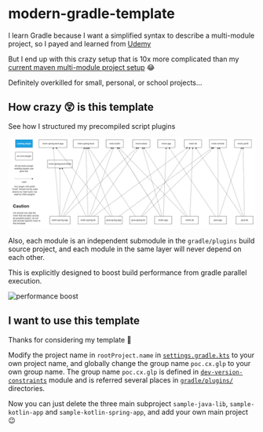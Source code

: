 # modern-gradle-template

I learn Gradle because I want a simplified syntax to describe a multi-module project, so I payed and learned from [Udemy](https://www.udemy.com/course/modern-gradle-fundamentals/)

But I end up with this crazy setup that is 10x more complicated than
my [current maven multi-module project setup](https://github.com/CXwudi/vocadb-video-downloader-new) 😂

Definitely overkilled for small, personal, or school projects...

## How crazy 😲 is this template

See how I structured my precompiled script plugins

![image](gradle/plugins/gradle%20plugins%20structure.drawio.png)

Also, each module is an independent submodule in the `gradle/plugins` build source project,
and each module in the same layer will never depend on each other.

This is explicitly designed to boost build performance from gradle parallel execution.

![performance boost](https://s2.loli.net/2022/11/07/P6xpd5IC7HZksJu.png)

## I want to use this template

Thanks for considering my template 🙂

Modify the project name in `rootProject.name` in [`settings.gradle.kts`](settings.gradle.kts) to your own project name,
and globally change the group name `poc.cx.glp` to your own group name.
The group name `poc.cx.glp` is defined
in [`dev-version-constraints`](gradle/platform/dev-version-constraints/build.gradle.kts) module
and is referred several places in  [`gradle/plugins/`](gradle/plugins) directories.

Now you can just delete the three main subproject `sample-java-lib`, `sample-kotlin-app` and `sample-kotlin-spring-app`,
and add your own main project 😉
